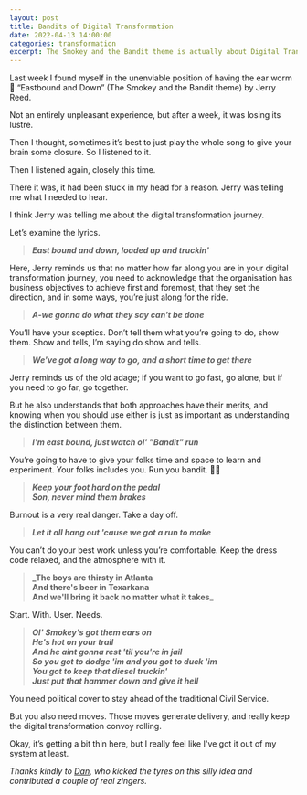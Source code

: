 ```yaml
---
layout: post
title: Bandits of Digital Transformation
date: 2022-04-13 14:00:00
categories: transformation
excerpt: The Smokey and the Bandit theme is actually about Digital Transformation, hear me out...
---
```


Last week I found myself in the unenviable position of having the ear worm 🐛 “Eastbound and Down” (The Smokey and the Bandit theme) by Jerry Reed.

Not an entirely unpleasant experience, but after a week, it was losing its lustre.

Then I thought, sometimes it’s best to just play the whole song to give your brain some closure. So I listened to it.

Then I listened again, closely this time.

There it was, it had been stuck in my head for a reason. Jerry was telling me what I needed to hear.

I think Jerry was telling me about the digital transformation journey.

Let’s examine the lyrics.

>_**East bound and down, loaded up and truckin'**_

Here, Jerry reminds us that no matter how far along you are in your digital transformation journey, you need to acknowledge that the organisation has business objectives to achieve first and foremost, that they set the direction, and in some ways, you’re just along for the ride.

>_**A-we gonna do what they say can't be done**_

You’ll have your sceptics. Don’t tell them what you’re going to do, show them. Show and tells, I’m saying do show and tells.

>_**We've got a long way to go, and a short time to get there**_

Jerry reminds us of the old adage; if you want to go fast, go alone, but if you need to go far, go together.

But he also understands that both approaches have their merits, and knowing when you should use either is just as important as understanding the distinction between them.

>_**I'm east bound, just watch ol' "Bandit" run**_

You’re going to have to give your folks time and space to learn and experiment. Your folks includes you. Run you bandit. 🏃🏻

>_**Keep your foot hard on the pedal  
>Son, never mind them brakes**_

Burnout is a very real danger. Take a day off.

>**_Let it all hang out 'cause we got a run to make_**

You can’t do your best work unless you’re comfortable. Keep the dress code relaxed, and the atmosphere with it.

>**_The boys are thirsty in Atlanta  
>And there's beer in Texarkana  
>And we'll bring it back no matter what it takes**_  

Start. With. User. Needs.

>_**Ol' Smokey's got them ears on  
>He's hot on your trail  
>And he aint gonna rest 'til you're in jail  
>So you got to dodge 'im and you got to duck 'im  
>You got to keep that diesel truckin'  
>Just put that hammer down and give it hell**_  

You need political cover to stay ahead of the traditional Civil Service.  

But you also need moves. Those moves generate delivery, and really keep the digital transformation convoy rolling.

Okay, it’s getting a bit thin here, but I really feel like I've got it out of my system at least.

_Thanks kindly to [Dan](https://twitter.com/dasbarrett), who kicked the tyres on this silly idea and contributed a couple of real zingers._  
